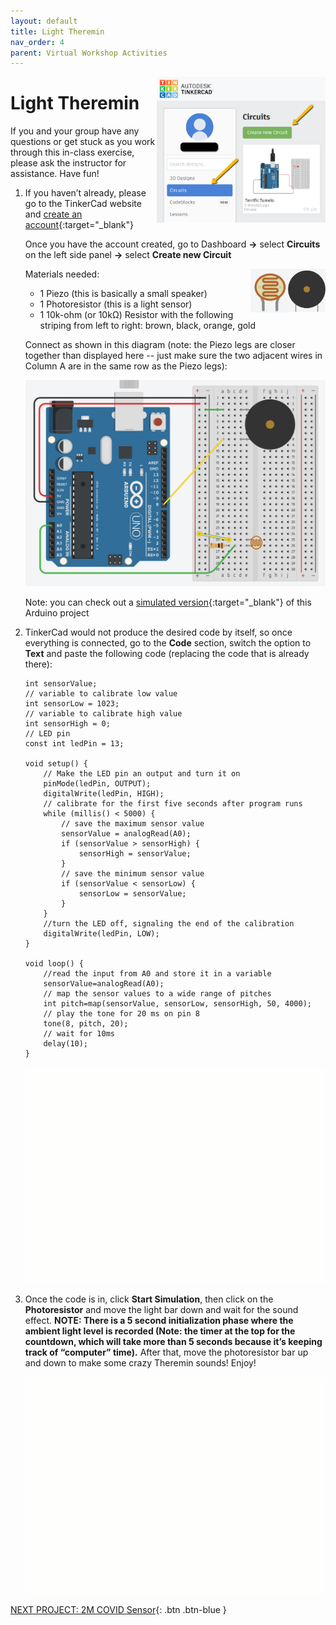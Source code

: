 ```yaml
---
layout: default
title: Light Theremin
nav_order: 4
parent: Virtual Workshop Activities
---
```

<img src="..\images\virtual_workshops\hello_world\tinkercad_account.png" alt=" tinkercad account" style="float:right;width:270px;">

# Light Theremin

If you and your group have any questions or get stuck as you work through this in-class exercise, please ask the instructor for assistance.  Have fun!

1.  If you haven’t already, please go to the TinkerCad website and [create an account](https://www.tinkercad.com/){:target="_blank"}

    Once you have the account created, go to Dashboard **->** select **Circuits** on the left side panel **->** select **Create new Circuit**

    Materials needed: 
    <img src="..\images\virtual_workshops\light_theremin\piezo.png" alt="piezo" style="float:right;width:60px;">
    <img src="..\images\virtual_workshops\light_theremin\photores.png" alt="photoresistor" style="float:right;width:60px;">
    - 1 Piezo (this is basically a small speaker)
    - 1 Photoresistor (this is a light sensor)
    - 1 10k-ohm (or 10k&Omega;) Resistor with the following striping from left to right: brown, black, orange, gold

    Connect as shown in this diagram (note: the Piezo legs are closer together than displayed here -- just make sure the two adjacent wires in Column A are in the same row as the Piezo legs):

    <img src="..\images\virtual_workshops\light_theremin\breadboard_schematic.png" alt="breadboard" style="width:480px;">

    Note: you can check out a [simulated version](https://www.tinkercad.com/things/cangRSrMGHs){:target="_blank"} of this Arduino project

2.  TinkerCad would not produce the desired code by itself, so once everything is connected, go to the **Code** section, switch the option to **Text** and paste the following code (replacing the code that is already there):

    ```
    int sensorValue;
    // variable to calibrate low value
    int sensorLow = 1023;
    // variable to calibrate high value
    int sensorHigh = 0;
    // LED pin
    const int ledPin = 13;

    void setup() {
        // Make the LED pin an output and turn it on
        pinMode(ledPin, OUTPUT);
        digitalWrite(ledPin, HIGH);
        // calibrate for the first five seconds after program runs
        while (millis() < 5000) {
            // save the maximum sensor value
            sensorValue = analogRead(A0);
            if (sensorValue > sensorHigh) {
                sensorHigh = sensorValue;
            }
            // save the minimum sensor value
            if (sensorValue < sensorLow) {
                sensorLow = sensorValue;
            }
        }
        //turn the LED off, signaling the end of the calibration
        digitalWrite(ledPin, LOW);
    }

    void loop() {
        //read the input from A0 and store it in a variable
        sensorValue=analogRead(A0);
        // map the sensor values to a wide range of pitches
        int pitch=map(sensorValue, sensorLow, sensorHigh, 50, 4000);
        // play the tone for 20 ms on pin 8
        tone(8, pitch, 20);
        // wait for 10ms
        delay(10);
    }
    ```

    <img src="..\images\virtual_workshops\light_theremin\animated_code_setup.gif" alt="animated code" style="width:480px;">

3.  Once the code is in, click **Start Simulation**, then click on the **Photoresistor** and move the light bar down and wait for the sound effect. 
    **NOTE: There is a 5 second initialization phase where the ambient light level is recorded (Note: the timer at the top for the countdown, which will take more than 5 seconds because it’s keeping track of “computer” time).** After that, move the photoresistor bar up and down to make some crazy Theremin sounds!  Enjoy!

    <img src="..\images\virtual_workshops\light_theremin\animated_breadboard.gif" alt="animated breadboard" style="width:480px;">

[NEXT PROJECT: 2M COVID Sensor](2M_covid_sensor.html){: .btn .btn-blue }
